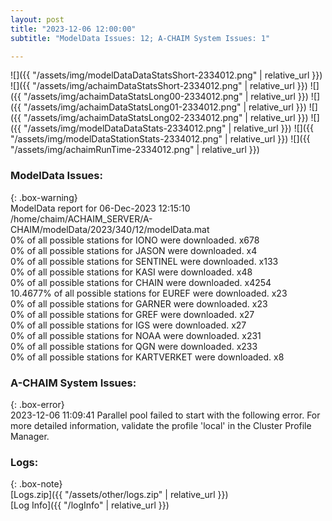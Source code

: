 ```yaml
---
layout: post
title: "2023-12-06 12:00:00"
subtitle: "ModelData Issues: 12; A-CHAIM System Issues: 1"

---
```


![]({{ "/assets/img/modelDataDataStatsShort-2334012.png" | relative_url }})
![]({{ "/assets/img/achaimDataStatsShort-2334012.png" | relative_url }})
![]({{ "/assets/img/achaimDataStatsLong00-2334012.png" | relative_url }})
![]({{ "/assets/img/achaimDataStatsLong01-2334012.png" | relative_url }})
![]({{ "/assets/img/achaimDataStatsLong02-2334012.png" | relative_url }})
![]({{ "/assets/img/modelDataDataStats-2334012.png" | relative_url }})
![]({{ "/assets/img/modelDataStationStats-2334012.png" | relative_url }})
![]({{ "/assets/img/achaimRunTime-2334012.png" | relative_url }})


### ModelData Issues:  
  
{: .box-warning}  
 ModelData report for 06-Dec-2023 12:15:10   
 /home/chaim/ACHAIM_SERVER/A-CHAIM/modelData/2023/340/12/modelData.mat   
 0% of all possible stations for IONO were downloaded. x678   
 0% of all possible stations for JASON were downloaded. x4   
 0% of all possible stations for SENTINEL were downloaded. x133   
 0% of all possible stations for KASI were downloaded. x48   
 0% of all possible stations for CHAIN were downloaded. x4254   
 10.4677% of all possible stations for EUREF were downloaded. x23   
 0% of all possible stations for GARNER were downloaded. x23   
 0% of all possible stations for GREF were downloaded. x27   
 0% of all possible stations for IGS were downloaded. x27   
 0% of all possible stations for NOAA were downloaded. x231   
 0% of all possible stations for QGN were downloaded. x233   
 0% of all possible stations for KARTVERKET were downloaded. x8   
  
### A-CHAIM System Issues:  
  
{: .box-error}  
2023-12-06 11:09:41 Parallel pool failed to start with the following error. For more detailed information, validate the profile 'local' in the Cluster Profile Manager.  

### Logs:  
  
{: .box-note}  
[Logs.zip]({{ "/assets/other/logs.zip" | relative_url }})  
[Log Info]({{ "/logInfo" | relative_url }})  
